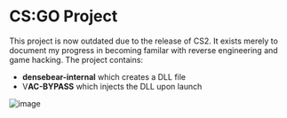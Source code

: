# CS:GO Project

This project is now outdated due to the release of CS2. It exists merely to document my progress in becoming familar with reverse engineering and game hacking. The project contains:
* **densebear-internal** which creates a DLL file
* V**AC-BYPASS** which injects the DLL upon launch

  
![image](https://user-images.githubusercontent.com/74503398/179643417-30212bdf-5d13-43ea-be46-804e27e945ba.png)

